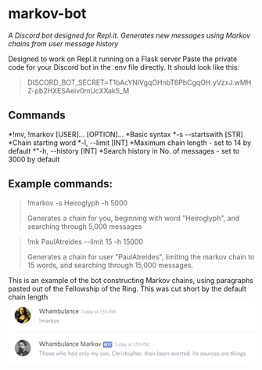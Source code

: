 # markov-bot
*A Discord bot designed for Repl.it. Generates new messages using Markov chains from user message history*


Designed to work on Repl.it running on a Flask server
Paste the private code for your Discord bot in the .env file directly. It should look like this:

>DISCORD_BOT_SECRET=T1bAcYNlVgqOHnbT6PbCgqOH.yVzxJ.wMHZ-pb2HXESAeiv0mUcXXak5_M

## Commands
*!mv, !markov [USER]... [OPTION]...
  *Basic syntax
*-s --startswith [STR]
  *Chain starting word
*-l, --limit [INT]
  *Maximum chain length - set to 14 by default
*"-h, --history [INT]
  *Search history in No. of messages - set to 3000 by default
  
## Example commands:
>!markov -s Heiroglyph -h 5000
>
>Generates a chain for you, beginning with word "Heiroglyph", and searching through 5,000 messages

>!mk PaulAtreides --limit 15 -h 15000
>
>Generates a chain for user "PaulAtreides", limiting the markov chain to 15 words, and searching through 15,000 messages.

This is an example of the bot constructing Markov chains, using paragraphs pasted out of the Fellowship of the Ring. This was cut short by the default chain length
![markov-bot test with LOTR paragraphs](https://raw.githubusercontent.com/whambulance/markov-bot/master/markovtest1.png)

